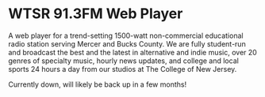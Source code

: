 # WTSR 91.3FM Web Player
A web player for a trend-setting 1500-watt non-commercial educational radio station serving Mercer and Bucks County. We are fully student-run and broadcast the best and the latest in alternative and indie music, over 20 genres of specialty music, hourly news updates, and college and local sports 24 hours a day from our studios at The College of New Jersey.

Currently down, will likely be back up in a few months!
